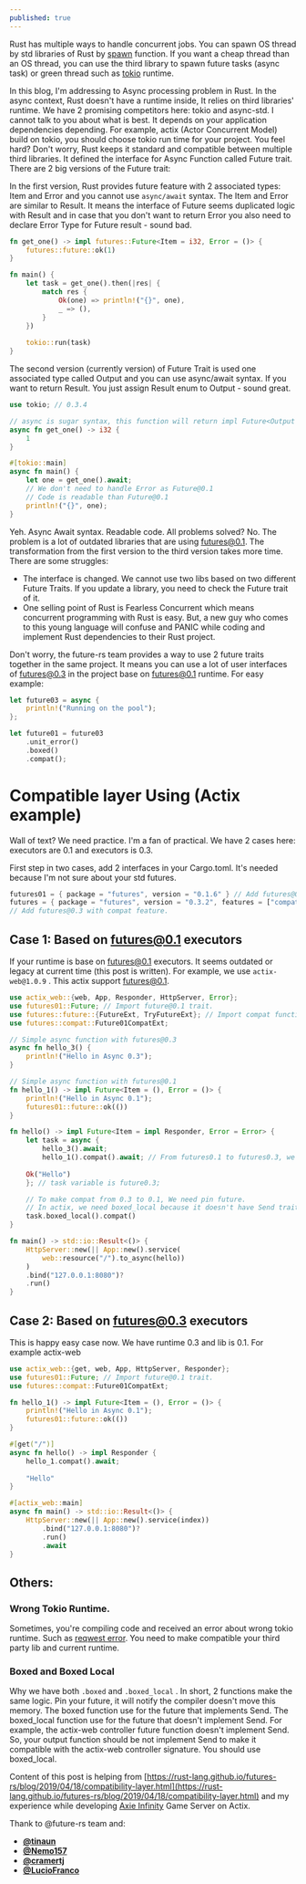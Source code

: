 ```yaml
---
published: true
---
```


Rust has multiple ways to handle concurrent jobs. You can spawn OS thread by std libraries of Rust by [spawn](https://doc.rust-lang.org/std/thread/fn.spawn.html) function. If you want a cheap thread than an OS thread, you can use the third library to spawn future tasks (async task) or green thread such as [tokio](https://tokio.rs/) runtime. 

In this blog, I'm addressing to Async processing problem in Rust. In the async context, Rust doesn't have a runtime inside, It relies on third libraries' runtime. We have 2 promising competitors here: tokio and async-std. I cannot talk to you about what is best. It depends on your application dependencies depending. For example, actix (Actor Concurrent Model) build on tokio, you should choose tokio run time for your project. You feel hard? Don't worry, Rust keeps it standard and compatible between multiple third libraries. It defined the interface for Async Function called Future trait. There are 2 big versions of the Future trait:

In the first version, Rust provides future feature with 2 associated types: Item and Error and you cannot use `async/await` syntax. The Item and Error are similar to Result. It means the interface of Future seems duplicated logic with Result and in case that you don't want to return Error you also need to declare Error Type for Future result - sound bad.

```rust
fn get_one() -> impl futures::Future<Item = i32, Error = ()> {
	futures::future::ok(1)
}

fn main() {
	let task = get_one().then(|res| {
		match res {
		    Ok(one) => println!("{}", one),
		    _ => (),
		}
	})
	
	tokio::run(task)
}
```

The second version (currently version) of Future Trait is used one associated type called Output and you can use async/await syntax. If you want to return Result. You just assign Result enum to Output - sound great.

```rust
use tokio; // 0.3.4

// async is sugar syntax, this function will return impl Future<Output = i32>
async fn get_one() -> i32 {
    1
}

#[tokio::main]
async fn main() {
	let one = get_one().await;
	// We don't need to handle Error as Future@0.1
	// Code is readable than Future@0.1
	println!("{}", one);
}
```

Yeh. Async Await syntax. Readable code. All problems solved? No. The problem is a lot of outdated libraries that are using futures@0.1. The transformation from the first version to the third version takes more time. There are some struggles:

- The interface is changed. We cannot use two libs based on two different Future Traits. If you update a library, you need to check the Future trait of it.
- One selling point of Rust is Fearless Concurrent which means concurrent programming with Rust is easy. But, a new guy who comes to this young language will confuse and PANIC while coding and implement Rust dependencies to their Rust project.

Don't worry, the future-rs team provides a way to use 2 future traits together in the same project. It means you can use a lot of user interfaces of futures@0.3 in the project base on futures@0.1 runtime. For easy example:

```rust
let future03 = async {
    println!("Running on the pool");
};

let future01 = future03
    .unit_error()
    .boxed()
    .compat();
```

# Compatible layer Using (Actix example)

Wall of text? We need practice. I'm a fan of practical. We have 2 cases here: executors are 0.1 and executors is 0.3.

First step in two cases, add 2 interfaces in your Cargo.toml. It's needed because I'm not sure about your std futures.

```rust
futures01 = { package = "futures", version = "0.1.6" } // Add futures@0.1
futures = { package = "futures", version = "0.3.2", features = ["compat"] }
// Add futures@0.3 with compat feature.
```

## Case 1: Based on futures@0.1 executors

If your runtime is base on futures@0.1 executors. It seems outdated or legacy at current time (this post is written). For example, we use `actix-web@1.0.9` . This actix support futures@0.1.

```rust
use actix_web::{web, App, Responder, HttpServer, Error};
use futures01::Future; // Import future@0.1 trait. 
use futures::future::{FutureExt, TryFutureExt}; // Import compat function from futures@0.3
use futures::compat::Future01CompatExt;

// Simple async function with futures@0.3
async fn hello_3() {
    println!("Hello in Async 0.3");
}

// Simple async function with futures@0.1
fn hello_1() -> impl Future<Item = (), Error = ()> {
    println!("Hello in Async 0.1");
    futures01::future::ok(())
}

fn hello() -> impl Future<Item = impl Responder, Error = Error> {
    let task = async {
        hello_3().await;
        hello_1().compat().await; // From futures0.1 to futures0.3, we just use compat fn
    
    Ok("Hello")
    }; // task variable is future0.3;

    // To make compat from 0.3 to 0.1, We need pin future.
    // In actix, we need boxed_local because it doesn't have Send trait.
    task.boxed_local().compat()
}

fn main() -> std::io::Result<()> {
    HttpServer::new(|| App::new().service(
        web::resource("/").to_async(hello))
    )
    .bind("127.0.0.1:8080")?
    .run()
}
```

## Case 2:  Based on futures@0.3 executors

This is happy easy case now. We have runtime 0.3 and lib is 0.1. For example actix-web

```rust
use actix_web::{get, web, App, HttpServer, Responder};
use futures01::Future; // Import future@0.1 trait. 
use futures::compat::Future01CompatExt;

fn hello_1() -> impl Future<Item = (), Error = ()> {
    println!("Hello in Async 0.1");
    futures01::future::ok(())
}

#[get("/")]
async fn hello() -> impl Responder {
    hello_1.compat().await;
    
    "Hello"
}

#[actix_web::main]
async fn main() -> std::io::Result<()> {
    HttpServer::new(|| App::new().service(index))
        .bind("127.0.0.1:8080")?
        .run()
        .await
}
```

## Others:

### Wrong Tokio Runtime.

Sometimes, you're compiling code and received an error about wrong tokio runtime. Such as [reqwest error](https://github.com/tokio-rs/tokio/issues/1412). You need to make compatible your third party lib and current runtime.

### Boxed and Boxed Local

Why we have both `.boxed` and `.boxed_local` . In short, 2 functions make the same logic. Pin your future, it will notify the compiler doesn't move this memory. The boxed function use for the future that implements Send. The boxed_local function use for the future that doesn't implement Send. For example, the actix-web controller future function doesn't implement Send. So, your output function should be not implement Send to make it compatible with the actix-web controller signature. You should use boxed_local.


Content of this post is helping from [https://rust-lang.github.io/futures-rs/blog/2019/04/18/compatibility-layer.html](https://rust-lang.github.io/futures-rs/blog/2019/04/18/compatibility-layer.html) and my experience while developing [Axie Infinity](https://axieinfinity.com/) Game Server on Actix.

Thank to @future-rs team and:

- **[@tinaun](https://www.github.com/tinaun)**
- **[@Nemo157](https://www.github.com/Nemo157)**
- **[@cramertj](https://www.github.com/cramertj)**
- **[@LucioFranco](https://www.github.com/LucioFranco)**

